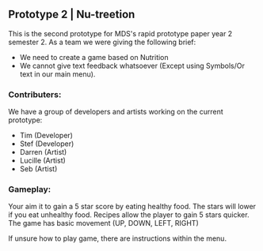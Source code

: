 ## Prototype 2 | Nu-treetion

This is the second prototype for MDS's rapid prototype paper year 2 semester 2.
As a team we were giving the following brief:

- We need to create a game based on Nutrition
- We cannot give text feedback whatsoever (Except using Symbols/Or text in our main menu).

### Contributers:

We have a group of developers and artists working on the current prototype:
- Tim (Developer)
- Stef (Developer)
- Darren (Artist)
- Lucille (Artist)
- Seb (Artist)

### Gameplay:

Your aim it to gain a 5 star score by eating healthy food.
The stars will lower if you eat unhealthy food. Recipes
allow the player to gain 5 stars quicker. The game has basic
movement (UP, DOWN, LEFT, RIGHT)

If unsure how to play game, there are instructions within the
menu.


